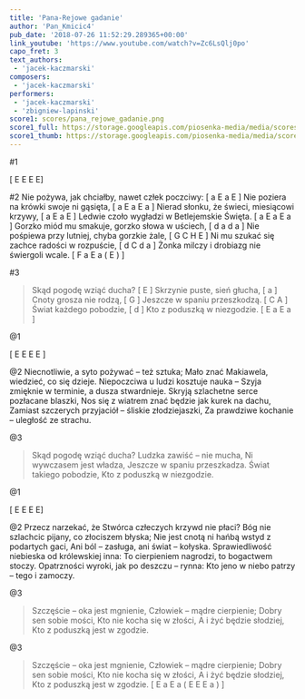 ```yaml
---
title: 'Pana-Rejowe gadanie'
author: 'Pan_Kmicic4'
pub_date: '2018-07-26 11:52:29.289365+00:00'
link_youtube: 'https://www.youtube.com/watch?v=Zc6LsQlj0po'
capo_fret: 3
text_authors:
 - 'jacek-kaczmarski'
composers:
 - 'jacek-kaczmarski'
performers:
 - 'jacek-kaczmarski'
 - 'zbigniew-lapinski'
score1: scores/pana_rejowe_gadanie.png
score1_full: https://storage.googleapis.com/piosenka-media/media/scores/pana_rejowe_gadanie.png
score1_thumb: https://storage.googleapis.com/piosenka-media/media/scores/pana_rejowe_gadanie.png.180x0_q85_upscale.png
---
```


#1

[ E E E E]

#2
Nie pożywa, jak chciałby, nawet człek poczciwy: [ a E a E ]
Nie poziera na krówki swoje ni gąsięta, [ a E a E a ]
Nierad słonku, że świeci, miesiącowi krzywy, [ a E a E ]
Ledwie czoło wygładzi w Betlejemskie Święta. [ a E a E a ]
Gorzko miód mu smakuje, gorzko słowa w uściech, [ d a d a ]
Nie pośpiewa przy lutniej, chyba gorzkie żale, [ G C H E ]
Ni mu szukać się zachce radości w rozpuście, [ d C d a ]
Żonka milczy i drobiazg nie świergoli wcale. [ F a E a ( E )  ]

#3
>Skąd pogodę wziąć ducha? [ E ]
>Skrzynie puste, sień głucha, [ a ]
>Cnoty grosza nie rodzą, [ G ]
>Jeszcze w spaniu przeszkodzą. [ C A ]
>Świat każdego pobodzie, [ d ]
>Kto z poduszką w niezgodzie. [ E a E a ]

@1

[ E E E E ]

@2
Niecnotliwie, a syto pożywać – też sztuka;
Mało znać Makiawela, wiedzieć, co się dzieje.
Niepoczciwa u ludzi kosztuje nauka –
Szyja zmięknie w terminie, a dusza stwardnieje.
Skryją szlachetne serce pozłacane blaszki,
Nos się z wiatrem znać będzie jak kurek na dachu,
Zamiast szczerych przyjaciół – śliskie złodziejaszki,
Za prawdziwe kochanie – uległość ze strachu.

@3
>Skąd pogodę wziąć ducha?
>Ludzka zawiść – nie mucha,
>Ni wywczasem jest władza,
>Jeszcze w spaniu przeszkadza.
>Świat takiego pobodzie,
>Kto z poduszką w niezgodzie.

@1

[ E E E E]

@2
Przecz narzekać, że Stwórca człeczych krzywd nie płaci?
Bóg nie szlachcic pijany, co złociszem błyska;
Nie jest cnotą ni hańbą wstyd z podartych gaci,
Ani ból – zasługa, ani świat – kołyska.
Sprawiedliwość niebieska od królewskiej inna:
To cierpieniem nagrodzi, to bogactwem stoczy.
Opatrzności wyroki, jak po deszczu – rynna:
Kto jeno w niebo patrzy – tego i zamoczy.

@3
>Szczęście – oka jest mgnienie,
>Człowiek – mądre cierpienie;
>Dobry sen sobie mości,
>Kto nie kocha się w złości,
>A i żyć będzie słodziej,
>Kto z poduszką jest w zgodzie.

@3
>Szczęście – oka jest mgnienie,
>Człowiek – mądre cierpienie;
>Dobry sen sobie mości,
>Kto nie kocha się w złości,
>A i żyć będzie słodziej,
>Kto z poduszką jest w zgodzie. [ E a E a ( E E E a ) ]